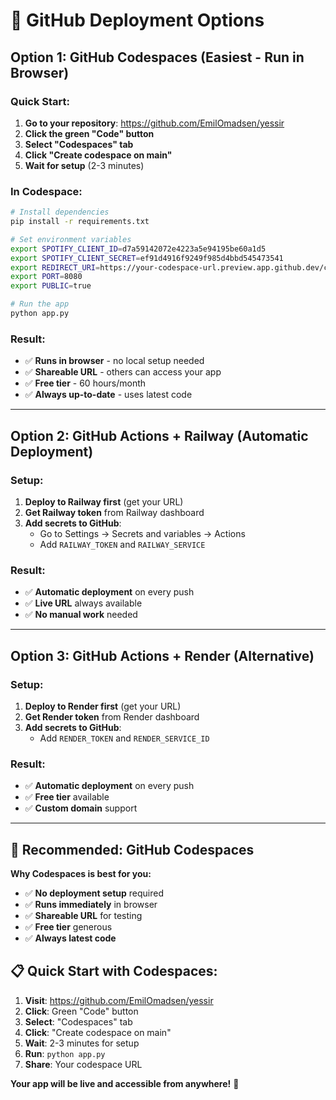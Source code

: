 # 🚀 GitHub Deployment Options

## Option 1: GitHub Codespaces (Easiest - Run in Browser)

### Quick Start:
1. **Go to your repository**: https://github.com/EmilOmadsen/yessir
2. **Click the green "Code" button**
3. **Select "Codespaces" tab**
4. **Click "Create codespace on main"**
5. **Wait for setup** (2-3 minutes)

### In Codespace:
```bash
# Install dependencies
pip install -r requirements.txt

# Set environment variables
export SPOTIFY_CLIENT_ID=d7a59142072e4223a5e94195be60a1d5
export SPOTIFY_CLIENT_SECRET=ef91d4916f9249f985d4bbd545473541
export REDIRECT_URI=https://your-codespace-url.preview.app.github.dev/callback
export PORT=8080
export PUBLIC=true

# Run the app
python app.py
```

### Result:
- ✅ **Runs in browser** - no local setup needed
- ✅ **Shareable URL** - others can access your app
- ✅ **Free tier** - 60 hours/month
- ✅ **Always up-to-date** - uses latest code

---

## Option 2: GitHub Actions + Railway (Automatic Deployment)

### Setup:
1. **Deploy to Railway first** (get your URL)
2. **Get Railway token** from Railway dashboard
3. **Add secrets to GitHub**:
   - Go to Settings → Secrets and variables → Actions
   - Add `RAILWAY_TOKEN` and `RAILWAY_SERVICE`

### Result:
- ✅ **Automatic deployment** on every push
- ✅ **Live URL** always available
- ✅ **No manual work** needed

---

## Option 3: GitHub Actions + Render (Alternative)

### Setup:
1. **Deploy to Render first** (get your URL)
2. **Get Render token** from Render dashboard
3. **Add secrets to GitHub**:
   - Add `RENDER_TOKEN` and `RENDER_SERVICE_ID`

### Result:
- ✅ **Automatic deployment** on every push
- ✅ **Free tier** available
- ✅ **Custom domain** support

---

## 🎯 Recommended: GitHub Codespaces

**Why Codespaces is best for you:**
- ✅ **No deployment setup** required
- ✅ **Runs immediately** in browser
- ✅ **Shareable URL** for testing
- ✅ **Free tier** generous
- ✅ **Always latest code**

## 📋 Quick Start with Codespaces:

1. **Visit**: https://github.com/EmilOmadsen/yessir
2. **Click**: Green "Code" button
3. **Select**: "Codespaces" tab
4. **Click**: "Create codespace on main"
5. **Wait**: 2-3 minutes for setup
6. **Run**: `python app.py`
7. **Share**: Your codespace URL

**Your app will be live and accessible from anywhere!** 🚀
